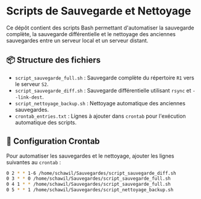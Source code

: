 # Scripts de Sauvegarde et Nettoyage

Ce dépôt contient des scripts Bash permettant d'automatiser la sauvegarde complète, la sauvegarde différentielle et le nettoyage des anciennes sauvegardes entre un serveur local et un serveur distant.

## 📦 Structure des fichiers
- `script_sauvegarde_full.sh` : Sauvegarde complète du répertoire `R1` vers le serveur `S2`.
- `script_sauvegarde_diff.sh` : Sauvegarde différentielle utilisant `rsync` et `--link-dest`.
- `script_nettoyage_backup.sh` : Nettoyage automatique des anciennes sauvegardes. 
- `crontab_entries.txt` : Lignes à ajouter dans `crontab` pour l'exécution automatique des scripts.

## 🔧 Configuration Crontab
Pour automatiser les sauvegardes et le nettoyage, ajouter les lignes suivantes au `crontab` :  
```bash
0 2 * * 1-6 /home/schawil/Sauvegardes/script_sauvegarde_diff.sh
0 3 * * 0 /home/schawil/Sauvegardes/script_sauvegarde_full.sh
0 4 1 * * /home/schawil/Sauvegardes/script_sauvegarde_full.sh
0 5 * * 1 /home/schawil/Sauvegardes/script_nettoyage_backup.sh


